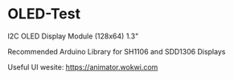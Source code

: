 # OLED-Test
I2C OLED Display Module (128x64) 1.3" 

Recommended Arduino Library for SH1106 and SDD1306 Displays 

Useful UI wesite: https://animator.wokwi.com 
